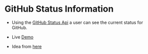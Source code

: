 <!-- @format -->

# GitHub Status Information

- Using the [GitHub Status Api](https://www.githubstatus.com/api)
  a user can see the current status for GitHub.

- Live [Demo](https://cryptic-deer.github.io/github-status)

- Idea from [here](https://github.com/florinpop17/app-ideas)
